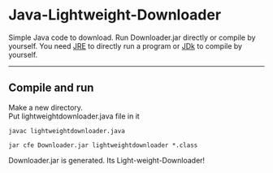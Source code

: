 # Java-Lightweight-Downloader
Simple Java code to download.
Run Downloader.jar directly or compile by yourself.
You need [JRE](https://www.java.com/en/download/) to directly run a program or [JDk](https://www.oracle.com/java/technologies/downloads/) to compile by yourself.  
  
---
## Compile and run
Make a new directory.  
Put lightweightdownloader.java file in it  
```
javac lightweightdownloader.java
```
```
jar cfe Downloader.jar lightweightdownloader *.class
```
Downloader.jar is generated. Its Light-weight-Downloader!
